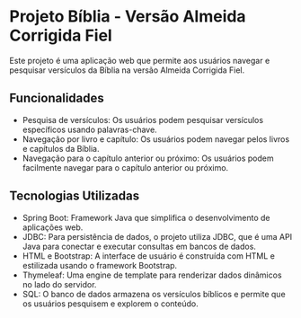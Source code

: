 # Projeto Bíblia - Versão Almeida Corrigida Fiel

Este projeto é uma aplicação web que permite aos usuários navegar e pesquisar versículos da Bíblia na versão Almeida Corrigida Fiel.

## Funcionalidades

- Pesquisa de versículos: Os usuários podem pesquisar versículos específicos usando palavras-chave.
- Navegação por livro e capítulo: Os usuários podem navegar pelos livros e capítulos da Bíblia.
- Navegação para o capítulo anterior ou próximo: Os usuários podem facilmente navegar para o capítulo anterior ou próximo.

## Tecnologias Utilizadas

- Spring Boot: Framework Java que simplifica o desenvolvimento de aplicações web.
- JDBC: Para persistência de dados, o projeto utiliza JDBC, que é uma API Java para conectar e executar consultas em bancos de dados.
- HTML e Bootstrap: A interface de usuário é construída com HTML e estilizada usando o framework Bootstrap.
- Thymeleaf: Uma engine de template para renderizar dados dinâmicos no lado do servidor.
- SQL: O banco de dados armazena os versículos bíblicos e permite que os usuários pesquisem e explorem o conteúdo.
